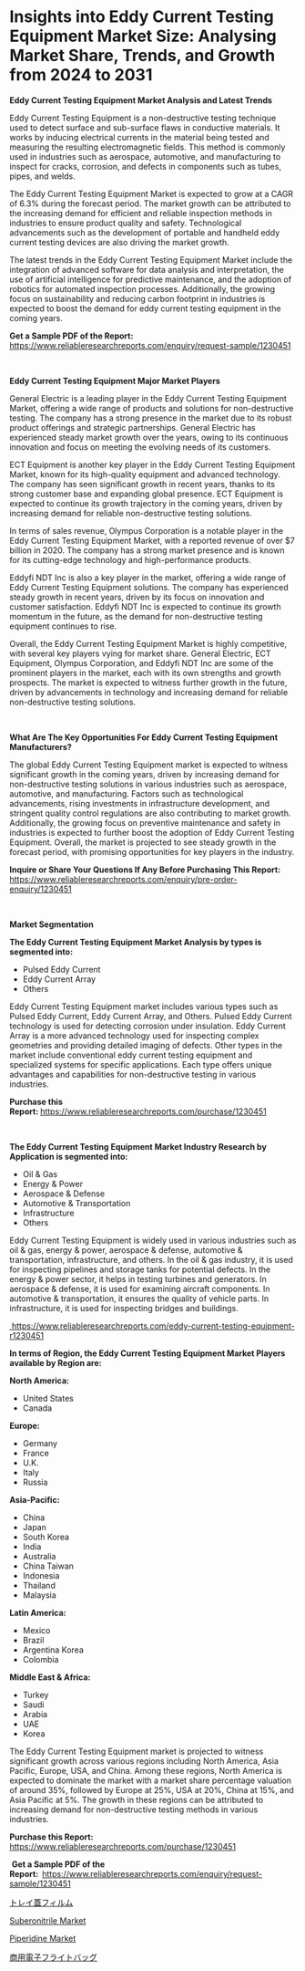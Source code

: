 <p><h1>Insights into Eddy Current Testing Equipment Market Size: Analysing Market Share, Trends, and Growth from 2024 to 2031</h1></p><p><strong>Eddy Current Testing Equipment Market Analysis and Latest Trends</strong></p>
<p><p>Eddy Current Testing Equipment is a non-destructive testing technique used to detect surface and sub-surface flaws in conductive materials. It works by inducing electrical currents in the material being tested and measuring the resulting electromagnetic fields. This method is commonly used in industries such as aerospace, automotive, and manufacturing to inspect for cracks, corrosion, and defects in components such as tubes, pipes, and welds.</p><p>The Eddy Current Testing Equipment Market is expected to grow at a CAGR of 6.3% during the forecast period. The market growth can be attributed to the increasing demand for efficient and reliable inspection methods in industries to ensure product quality and safety. Technological advancements such as the development of portable and handheld eddy current testing devices are also driving the market growth.</p><p>The latest trends in the Eddy Current Testing Equipment Market include the integration of advanced software for data analysis and interpretation, the use of artificial intelligence for predictive maintenance, and the adoption of robotics for automated inspection processes. Additionally, the growing focus on sustainability and reducing carbon footprint in industries is expected to boost the demand for eddy current testing equipment in the coming years.</p></p>
<p><strong>Get a Sample PDF of the Report:&nbsp;</strong> <a href="https://www.reliableresearchreports.com/enquiry/request-sample/1230451">https://www.reliableresearchreports.com/enquiry/request-sample/1230451</a></p>
<p>&nbsp;</p>
<p><strong>Eddy Current Testing Equipment Major Market Players</strong></p>
<p><p>General Electric is a leading player in the Eddy Current Testing Equipment Market, offering a wide range of products and solutions for non-destructive testing. The company has a strong presence in the market due to its robust product offerings and strategic partnerships. General Electric has experienced steady market growth over the years, owing to its continuous innovation and focus on meeting the evolving needs of its customers.</p><p>ECT Equipment is another key player in the Eddy Current Testing Equipment Market, known for its high-quality equipment and advanced technology. The company has seen significant growth in recent years, thanks to its strong customer base and expanding global presence. ECT Equipment is expected to continue its growth trajectory in the coming years, driven by increasing demand for reliable non-destructive testing solutions.</p><p>In terms of sales revenue, Olympus Corporation is a notable player in the Eddy Current Testing Equipment Market, with a reported revenue of over $7 billion in 2020. The company has a strong market presence and is known for its cutting-edge technology and high-performance products.</p><p>Eddyfi NDT Inc is also a key player in the market, offering a wide range of Eddy Current Testing Equipment solutions. The company has experienced steady growth in recent years, driven by its focus on innovation and customer satisfaction. Eddyfi NDT Inc is expected to continue its growth momentum in the future, as the demand for non-destructive testing equipment continues to rise.</p><p>Overall, the Eddy Current Testing Equipment Market is highly competitive, with several key players vying for market share. General Electric, ECT Equipment, Olympus Corporation, and Eddyfi NDT Inc are some of the prominent players in the market, each with its own strengths and growth prospects. The market is expected to witness further growth in the future, driven by advancements in technology and increasing demand for reliable non-destructive testing solutions.</p></p>
<p>&nbsp;</p>
<p><strong>What Are The Key Opportunities For Eddy Current Testing Equipment Manufacturers?</strong></p>
<p><p>The global Eddy Current Testing Equipment market is expected to witness significant growth in the coming years, driven by increasing demand for non-destructive testing solutions in various industries such as aerospace, automotive, and manufacturing. Factors such as technological advancements, rising investments in infrastructure development, and stringent quality control regulations are also contributing to market growth. Additionally, the growing focus on preventive maintenance and safety in industries is expected to further boost the adoption of Eddy Current Testing Equipment. Overall, the market is projected to see steady growth in the forecast period, with promising opportunities for key players in the industry.</p></p>
<p><strong>Inquire or Share Your Questions If Any Before Purchasing This Report:</strong> <a href="https://www.reliableresearchreports.com/enquiry/pre-order-enquiry/1230451">https://www.reliableresearchreports.com/enquiry/pre-order-enquiry/1230451</a></p>
<p>&nbsp;</p>
<p><strong>Market Segmentation</strong></p>
<p><strong>The Eddy Current Testing Equipment Market Analysis by types is segmented into:</strong></p>
<p><ul><li>Pulsed Eddy Current</li><li>Eddy Current Array</li><li>Others</li></ul></p>
<p><p>Eddy Current Testing Equipment market includes various types such as Pulsed Eddy Current, Eddy Current Array, and Others. Pulsed Eddy Current technology is used for detecting corrosion under insulation. Eddy Current Array is a more advanced technology used for inspecting complex geometries and providing detailed imaging of defects. Other types in the market include conventional eddy current testing equipment and specialized systems for specific applications. Each type offers unique advantages and capabilities for non-destructive testing in various industries.</p></p>
<p><strong>Purchase this Report:&nbsp;</strong><a href="https://www.reliableresearchreports.com/purchase/1230451">https://www.reliableresearchreports.com/purchase/1230451</a></p>
<p>&nbsp;</p>
<p><strong>The Eddy Current Testing Equipment Market Industry Research by Application is segmented into:</strong></p>
<p><ul><li>Oil & Gas</li><li>Energy & Power</li><li>Aerospace & Defense</li><li>Automotive & Transportation</li><li>Infrastructure</li><li>Others</li></ul></p>
<p><p>Eddy Current Testing Equipment is widely used in various industries such as oil & gas, energy & power, aerospace & defense, automotive & transportation, infrastructure, and others. In the oil & gas industry, it is used for inspecting pipelines and storage tanks for potential defects. In the energy & power sector, it helps in testing turbines and generators. In aerospace & defense, it is used for examining aircraft components. In automotive & transportation, it ensures the quality of vehicle parts. In infrastructure, it is used for inspecting bridges and buildings.</p></p>
<p><a href="https://www.reliableresearchreports.com/eddy-current-testing-equipment-r1230451">&nbsp;https://www.reliableresearchreports.com/eddy-current-testing-equipment-r1230451</a></p>
<p><strong>In terms of Region, the Eddy Current Testing Equipment Market Players available by Region are:</strong></p>
<p>
    <p> <strong> North America: </strong>
        <ul>
            <li>United States</li>
            <li>Canada</li>
        </ul>
        </p> 
    <p> <strong> Europe: </strong>
        <ul>
            <li>Germany</li>
            <li>France</li>
            <li>U.K.</li>
            <li>Italy</li>
            <li>Russia</li>
        </ul>
        </p> 
    <p> <strong> Asia-Pacific: </strong>
        <ul>
            <li>China</li>
            <li>Japan</li>
            <li>South Korea</li>
            <li>India</li>
            <li>Australia</li>
            <li>China Taiwan</li>
            <li>Indonesia</li>
            <li>Thailand</li>
            <li>Malaysia</li>
        </ul>
        </p> 
    <p> <strong> Latin America: </strong>
        <ul>
            <li>Mexico</li>
            <li>Brazil</li>
            <li>Argentina Korea</li>
            <li>Colombia</li>
        </ul>
        </p> 
    <p> <strong> Middle East & Africa: </strong>
        <ul>
            <li>Turkey</li>
            <li>Saudi</li>
            <li>Arabia</li>
            <li>UAE</li>
            <li>Korea</li>
        </ul>
    </p>
    </p>
<p><p>The Eddy Current Testing Equipment market is projected to witness significant growth across various regions including North America, Asia Pacific, Europe, USA, and China. Among these regions, North America is expected to dominate the market with a market share percentage valuation of around 35%, followed by Europe at 25%, USA at 20%, China at 15%, and Asia Pacific at 5%. The growth in these regions can be attributed to increasing demand for non-destructive testing methods in various industries.</p></p>
<p><strong>Purchase this Report: </strong><a href="https://www.reliableresearchreports.com/purchase/1230451">https://www.reliableresearchreports.com/purchase/1230451</a></p>
<p>&nbsp;<strong>Get a Sample PDF of the Report:&nbsp;&nbsp;</strong><a href="https://www.reliableresearchreports.com/enquiry/request-sample/1230451">https://www.reliableresearchreports.com/enquiry/request-sample/1230451</a></p>
<p><strong></strong></p>
<p><p><a href="https://github.com/LeanneBruen2023/Market-Research-Report-List-1/blob/main/298357430849.md">トレイ蓋フィルム</a></p><p><a href="https://www.linkedin.com/pulse/suberonitrile-market-analysis-examines-its-scope-growth-opportunities-xzusf?trackingId=iXyfwCnFp1o2ObPO9pO%2F7Q%3D%3D">Suberonitrile Market</a></p><p><a href="https://www.linkedin.com/pulse/piperidine-market-research-report-key-successful-business-strategy-tsbrf?trackingId=jyhhryv3XbGa3XWOCDyWAw%3D%3D">Piperidine Market</a></p><p><a href="https://github.com/cnnriuez22368/Market-Research-Report-List-1/blob/main/992291330848.md">商用電子フライトバッグ</a></p></p>